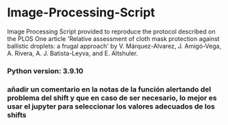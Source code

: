 # Image-Processing-Script
Image Processing Script provided to reproduce the protocol described on the PLOS One article 'Relative assessment of cloth mask protection against ballistic droplets: a frugal approach' by V. Márquez-Alvarez, J. Amigó-Vega, A. Rivera, A. J. Batista-Leyva, and E. Altshuler.

### Python version: 3.9.10


### añadir un comentario en la notas de la función alertando del problema del shift y que en caso de ser necesario, lo mejor es usar el jupyter para seleccionar los valores adecuados de los shifts


